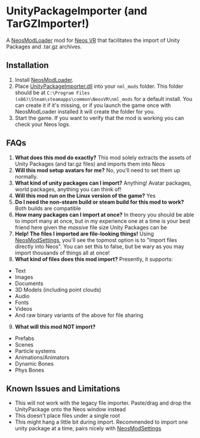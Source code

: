 # UnityPackageImporter (and TarGZImporter!)

A [NeosModLoader](https://github.com/zkxs/NeosModLoader) mod for [Neos VR](https://neos.com/) that facilitates the import of Unity Packages and .tar.gz archives.

## Installation
1. Install [NeosModLoader](https://github.com/zkxs/NeosModLoader).
1. Place [UnityPackageImporter.dll](https://github.com/dfgHiatus/NeosUnityPackagesImporter/releases/latest/download/UnityPackageImporter.dll) into your `nml_mods` folder. This folder should be at `C:\Program Files (x86)\Steam\steamapps\common\NeosVR\nml_mods` for a default install. You can create it if it's missing, or if you launch the game once with NeosModLoader installed it will create the folder for you.
1. Start the game. If you want to verify that the mod is working you can check your Neos logs.

## FAQs
1. <b>What does this mod do exactly?</b> This mod solely extracts the assets of Unity Packages (and tar.gz files) and imports them into Neos
1. <b>Will this mod setup avatars for me?</b> No, you'll need to set them up normally.
1. <b>What kind of unity packages can I import?</b> Anything! Avatar packages, world packages, anything you can think of!
1. <b>Will this mod run on the Linux version of the game?</b> Yes
1. <b>Do I need the non-steam build or steam build for this mod to work?</b> Both builds are compatible 
1. <b>How many packages can I import at once?</b> In theory you should be able to import many at once, but in my experience one at a time is your best friend here given the <i>massive</i> file size Unity Packages can be
1. <b>Help! The files I imported are file-looking things!</b> Using [NeosModSettings](https://github.com/badhaloninja/NeosModSettings), you'll see the topmost option is to "Import files directly into Neos". You can set this to false, but be wary as you may import thousands of things all at once!
1. <b>What kind of files does this mod import?</b>
Presently, it supports:
- Text
- Images
- Documents 
- 3D Models (including point clouds)
- Audio
- Fonts
- Videos
- And raw binary variants of the above for file sharing
9. <b>What will this mod NOT import?</b>
- Prefabs
- Scenes
- Particle systems
- Animations/Animators
- Dynamic Bones
- Phys Bones

## Known Issues and Limitations
- This will not work with the legacy file importer. Paste/drag and drop the UnityPackage onto the Neos window instead
- This doesn't place files under a single root
- This might hang a little bit during import. Recommended to import one unity package at a time, pairs nicely with [NeosModSettings](https://github.com/badhaloninja/NeosModSettings)
